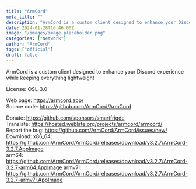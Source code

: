```yaml
---
title: "ArmCord"
meta_title: ""
description: "ArmCord is a custom client designed to enhance your Discord experience while keeping everything lightweight"
date: 2024-01-28T16:46:00Z
image: "/images/image-placeholder.png"
categories: ["Network"]
author: "ArmCord"
tags: ["official"]
draft: false
---
```


ArmCord is a custom client designed to enhance your Discord experience while keeping everything lightweight

License: OSL-3.0

Web page: https://armcord.app/  
Source code: https://github.com/ArmCord/ArmCord

Donate: https://github.com/sponsors/smartfrigde  
Translate: https://hosted.weblate.org/projects/armcord/armcord/  
Report the bug: https://github.com/ArmCord/ArmCord/issues/new/  
Download: x86_64: https://github.com/ArmCord/ArmCord/releases/download/v3.2.7/ArmCord-3.2.7.AppImage  
          arm64: https://github.com/ArmCord/ArmCord/releases/download/v3.2.7/ArmCord-3.2.7-arm64.AppImage
          armv7l: https://github.com/ArmCord/ArmCord/releases/download/v3.2.7/ArmCord-3.2.7-armv7l.AppImage
